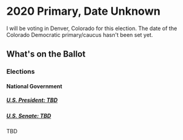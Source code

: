 # 2020 Primary, Date Unknown

I will be voting in Denver, Colorado for this election. The date of the Colorado Democratic primary/caucus hasn't been set yet.

## What's on the Ballot

### Elections

#### National Government

##### [U.S. President: TBD](president/README.md)
##### [U.S. Senate: TBD](senate/README.md)

TBD
